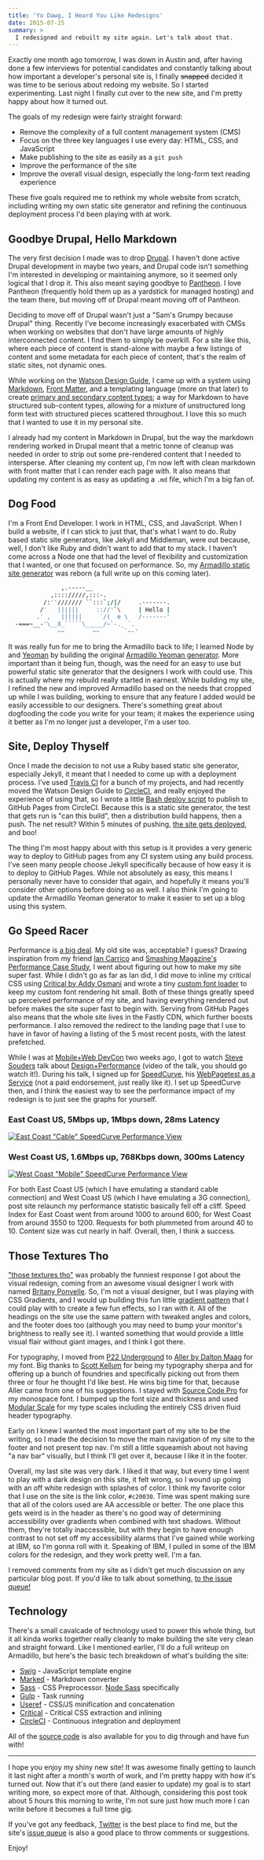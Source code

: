 ```yaml
---
title: 'Yo Dawg, I Heard You Like Redesigns'
date: 2015-07-25
summary: >
  I redesigned and rebuilt my site again. Let's talk about that.
---
```


Exactly one month ago tomorrow, I was down in Austin and, after having done a few interviews for potential candidates and constantly talking about how important a developer's personal site is, I finally ~~snapped~~ decided it was time to be serious about redoing my website. So I started experimenting. Last night I finally cut over to the new site, and I'm pretty happy about how it turned out.

The goals of my redesign were fairly straight forward:

- Remove the complexity of a full content management system (CMS)
- Focus on the three key languages I use every day: HTML, CSS, and JavaScript
- Make publishing to the site as easily as a `git push`
- Improve the performance of the site
- Improve the overall visual design, especially the long-form text reading experience

These five goals required me to rethink my whole website from scratch, including writing my own static site generator and refining the continuous deployment process I'd been playing with at work.

## Goodbye Drupal, Hello Markdown

The very first decision I made was to drop [Drupal](https://www.drupal.org/). I haven't done active Drupal development in maybe two years, and Drupal code isn't something I'm interested in developing or maintaining anymore, so it seemed only logical that I drop it. This also meant saying goodbye to [Pantheon](https://pantheon.io/). I love Pantheon (frequently hold them up as a yardstick for managed hosting) and the team there, but moving off of Drupal meant moving off of Pantheon.

Deciding to move off of Drupal wasn't just a "Sam's Grumpy because Drupal" thing. Recently I've become increasingly exacerbated with CMSs when working on websites that don't have large amounts of highly interconnected content. I find them to simply be overkill. For a site like this, where each piece of content is stand-alone with maybe a few listings of content and some metadata for each piece of content, that's the realm of static sites, not dynamic ones.

While working on the [Watson Design Guide](https://github.com/IBM-Watson/design-guide), I came up with a system using [Markdown](https://help.github.com/articles/github-flavored-markdown/), [Front Matter](http://jekyllrb.com/docs/frontmatter/), and a templating language (more on that later) to create [primary and secondary content types](https://github.com/IBM-Watson/design-guide/wiki/Content-Models); a way for Markdown to have structured sub-content types, allowing for a mixture of unstructured long form text with structured pieces scattered throughout. I love this so much that I wanted to use it in my personal site.

I already had my content in Markdown in Drupal, but the way the markdown rendering worked in Drupal meant that a metric tonne of cleanup was needed in order to strip out some pre-rendered content that I needed to intersperse. After cleaning my content up, I'm now left with clean markdown with front matter that I can render each page with. It also means that updating my content is as easy as updating a `.md` file, which I'm a big fan of.

## Dog Food

I'm a Front End Developer. I work in HTML, CSS, and JavaScript. When I build a website, if I can stick to just that, that's what I want to do. Ruby based static site generators, like Jekyll and Middleman, were out because, well, I don't like Ruby and didn't want to add that to my stack. I haven't come across a Node one that had the level of flexibility and customization that I wanted, or one that focused on performance. So, my [Armadillo static site generator](https://github.com/Snugug/gulp-armadillo) was reborn (a full write up on this coming later).

``````bash
               ,.-----__
            ,:::://///,:::-.
          /:''/////// ``:::`;/|/     .-------.
         /'   ||||||     :://'`\     | Hello |
        .' ,   ||||||     `/(  e \   /-------'
  -===~__-'\__X_`````\_____/~`-._ `.
              ~~        ~~       `~-'
``````

It was really fun for me to bring the Armadillo back to life; I learned Node by and [Yeoman](http://yeoman.io/) by building the original [Armadillo Yeoman generator](https://github.com/Snugug/generator-armadillo). More important than it being fun, though, was the need for an easy to use but powerful static site generator that the designers I work with could use. This is actually where my rebuild really started in earnest. While building my site, I refined the new and improved Armadillo based on the needs that cropped up while I was building, working to ensure that any feature I added would be easily accessible to our designers. There's something great about dogfooding the code you write for your team; it makes the experience using it better as I'm no longer just a developer, I'm a user too.

## Site, Deploy Thyself

Once I made the decision to not use a Ruby based static site generator, especially Jekyll, it meant that I needed to come up with a deployment process. I've used [Travis CI](https://travis-ci.org/) for a bunch of my projects, and had recently moved the Watson Design Guide to [CircleCI](https://circleci.com/), and really enjoyed the experience of using that, so I wrote a little [Bash deploy script](https://github.com/Snugug/blog/blob/master/.deploy.sh) to publish to GitHub Pages from CircleCI. Because this is a static site generator, the test that gets run is "can this build", then a distribution build happens, then a push. The net result? Within 5 minutes of pushing, [the site gets deployed](https://circleci.com/gh/Snugug/blog/tree/master), and boo!

The thing I'm most happy about with this setup is it provides a very generic way to deploy to GitHub pages from any CI system using any build process. I've seen many people choose Jekyll specifically because of how easy it is to deploy to GitHub Pages. While not absolutely as easy, this means I personally never have to consider that again, and hopefully it means you'll consider other options before doing so as well. I also think I'm going to update the Armadillo Yeoman generator to make it easier to set up a blog using this system.

## Go Speed Racer

Performance is [a big deal](http://snugug.com/musings/performance-sketches/). My old site was, acceptable? I guess? Drawing inspiration from my friend [Ian Carrico](https://iamcarrico.com/) and [Smashing Magazine's Performance Case Study](http://www.smashingmagazine.com/2014/09/improving-smashing-magazine-performance-case-study/), I went about figuring out how to make my site super fast. While I didn't go as far as Ian did, I did move to inline my critical CSS using [Critical by Addy Osmani](https://github.com/addyosmani/critical) and wrote a tiny [custom font loader](https://github.com/Snugug/blog/blob/master/templates/_index.html#L16-L57) to keep my custom font rendering hit small. Both of these things greatly speed up perceived performance of my site, and having everything rendered out before makes the site super fast to begin with. Serving from GitHub Pages also means that the whole site lives in the Fastly CDN, which further boosts performance. I also removed the redirect to the landing page that I use to have in favor of having a listing of the 5 most recent posts, with the latest prefetched.

While I was at [Mobile+Web DevCon](http://mobilewebdevconference.com/san-francisco-july-2015/agenda/) two weeks ago, I got to watch [Steve Souders](http://stevesouders.com/) talk about [Design+Performance](https://www.youtube.com/watch?v=A9rKO2rhYYM) (video of the talk, you should go watch it!). During his talk, I signed up for [SpeedCurve](https://speedcurve.com/), his [WebPagetest as a Service](http://www.webpagetest.org/) (not a paid endorsement, just really like it). I set up SpeedCurve then, and I think the easiest way to see the performance impact of my redesign is to just see the graphs for yourself.

### East Coast US, 5Mbps up, 1Mbps down, 28ms Latency

[![East Coast "Cable" SpeedCurve Performance View](/images/yo-dawg-i-heard-you-like-redesigns/cable.png)](/images/yo-dawg-i-heard-you-like-redesigns/cable.png)

### West Coast US, 1.6Mbps up, 768Kbps down, 300ms Latency

[![West Coast "Mobile" SpeedCurve Performance View](/images/yo-dawg-i-heard-you-like-redesigns/mobile.png)](/images/yo-dawg-i-heard-you-like-redesigns/mobile.png)

For both East Coast US (which I have emulating a standard cable connection) and West Coast US (which I have emulating a 3G connection), post site relaunch my performance statistic basically fell off a cliff. Speed Index for East Coast went from around 1000 to around 600; for West Coast from around 3550 to 1200. Requests for both plummeted from around 40 to 10. Content size was cut nearly in half. Overall, then, I think a success.

## Those Textures Tho

["those textures tho"](https://twitter.com/britanyponvelle/status/624752936703258624) was probably the funniest response I got about the visual redesign, coming from an awesome visual designer I work with named [Britany Ponvelle](http://britanyponvelle.com/). So, I'm not a visual designer, but I was playing with CSS Gradients, and I would up building this fun little [gradient pattern](https://github.com/Snugug/blog/blob/master/sass/global/_heading.scss) that I could play with to create a few fun effects, so I ran with it. All of the headings on the site use the same pattern with tweaked angles and colors, and the footer does too (although you may need to bump your monitor's brightness to really see it). I wanted something that would provide a little visual flair without giant images, and I think I got there.

For typography, I moved from [P22 Underground](https://www.p22.com/family-Underground) to [Aller by Dalton Maag](https://www.daltonmaag.com/aller) for my font. Big thanks to [Scott Kellum](http://scottkellum.com/) for being my typography sherpa and for offering up a bunch of foundries and specifically picking out from them three or four he thought I'd like best. He wins big time for that, because Aller came from one of his suggestions. I stayed with [Source Code Pro](http://adobe-fonts.github.io/source-code-pro/) for my monospace font. I bumped up the font size and thickness and used [Modular Scale](https://github.com/modularscale/modularscale-sass) for my type scales including the entirely CSS driven fluid header typography.

Early on I knew I wanted the most important part of my site to be the writing, so I made the decision to move the main navigation of my site to the footer and not present top nav. I'm still a little squeamish about not having "a nav bar" visually, but I think I'll get over it, because I like it in the footer.

Overall, my last site was very dark. I liked it that way, but every time I went to play with a dark design on this site, it felt wrong, so I wound up going with an off white redesign with splashes of color. I think my favorite color that I use on the site is the link color, `#c20030`. Time was spent making sure that all of the colors used are AA accessible or better. The one place this gets weird is in the header as there's no good way of determining accessibility over gradients when combined with text shadows. Without them, they're totally inaccessible, but with they begin to have enough contrast to not set off my accessibility alarms that I've gained while working at IBM, so I'm gonna roll with it. Speaking of IBM, I pulled in some of the IBM colors for the redesign, and they work pretty well. I'm a fan.

I removed comments from my site as I didn't get much discussion on any particular blog post. If you'd like to talk about something, [to the issue queue!](https://github.com/snugug/blog/issues)

## Technology

There's a small cavalcade of technology used to power this whole thing, but it all kinda works together really cleanly to make building the site very clean and straight forward. Like I mentioned earlier, I'll do a full writeup on Armadillo, but here's the basic tech breakdown of what's building the site:

- [Swig](http://paularmstrong.github.io/swig/) - JavaScript template engine
- [Marked](https://github.com/chjj/marked) - Markdown converter
- [Sass](http://sass-lang.com/) - CSS Preprocessor. [Node Sass](https://github.com/sass/node-sass) specifically
- [Gulp](http://gulpjs.com/) - Task running
- [Useref](https://github.com/digisfera/useref) - CSS/JS minification and concatenation
- [Critical](https://github.com/addyosmani/critical) - Critical CSS extraction and inlining
- [CircleCI](https://circleci.com/) - Continuous integration and deployment

All of the [source code](https://github.com/snugug/blog) is also available for you to dig through and have fun with!

<hr>

I hope you enjoy my shiny new site! It was awesome finally getting to launch it last night after a month's worth of work, and I'm pretty happy with how it's turned out. Now that it's out there (and easier to update) my goal is to start writing more, so expect more of that. Although, considering this post took about 5 hours this morning to write, I'm not sure just how much more I can write before it becomes a full time gig.

If you've got any feedback, [Twitter](https://twitter.com/snugug) is the best place to find me, but the site's [issue queue](https://github.com/snugug/blog/issues) is also a good place to throw comments or suggestions.

Enjoy!
